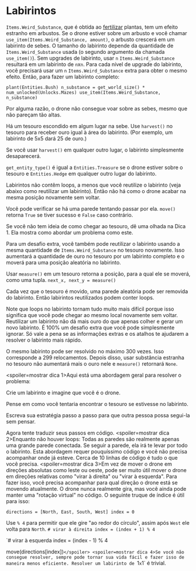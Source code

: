 # Labirintos
`Items.Weird_Substance`, que é obtida ao [fertilizar](docs/unlocks/fertilizer.md) plantas, tem um efeito estranho em arbustos. Se o drone estiver sobre um arbusto e você chamar `use_item(Items.Weird_Substance, amount)`, o arbusto crescerá em um labirinto de sebes. O tamanho do labirinto depende da quantidade de `Items.Weird_Substance` usada (o segundo argumento da chamada `use_item()`).
Sem upgrades de labirinto, usar `n` `Items.Weird_Substance` resultará em um labirinto de `n`x`n`. Para cada nível de upgrade do labirinto, você precisará usar um `n` `Items.Weird_Substance` extra para obter o mesmo efeito.
Então, para fazer um labirinto completo:

`plant(Entities.Bush)
n_substance = get_world_size() * num_unlocked(Unlocks.Mazes)
use_item(Items.Weird_Substance, n_substance)`

Por alguma razão, o drone não consegue voar sobre as sebes, mesmo que não pareçam tão altas.

Há um tesouro escondido em algum lugar na sebe. Use `harvest()` no tesouro para receber ouro igual à área do labirinto. (Por exemplo, um labirinto de 5x5 dará 25 de ouro.)

Se você usar `harvest()` em qualquer outro lugar, o labirinto simplesmente desaparecerá.

`get_entity_type()` é igual a `Entities.Treasure` se o drone estiver sobre o tesouro e `Entities.Hedge` em qualquer outro lugar do labirinto.

Labirintos não contêm loops, a menos que você reutilize o labirinto (veja abaixo como reutilizar um labirinto). Então não há como o drone acabar na mesma posição novamente sem voltar.

Você pode verificar se há uma parede tentando passar por ela.
`move()` retorna `True` se tiver sucesso e `False` caso contrário.

Se você não tem ideia de como chegar ao tesouro, dê uma olhada na Dica 1. Ela mostra como abordar um problema como este.

Para um desafio extra, você também pode reutilizar o labirinto usando a mesma quantidade de `Items.Weird_Substance` no tesouro novamente.
Isso aumentará a quantidade de ouro no tesouro por um labirinto completo e o moverá para uma posição aleatória no labirinto.

Usar `measure()` em um tesouro retorna a posição, para a qual ele se moverá, como uma tupla. `next_x, next_y = measure()`

Cada vez que o tesouro é movido, uma parede aleatória pode ser removida do labirinto. Então labirintos reutilizados podem conter loops.

Note que loops no labirinto tornam tudo muito mais difícil porque isso significa que você pode chegar ao mesmo local novamente sem voltar.
Reutilizar um labirinto não dá mais ouro do que apenas colher e gerar um novo labirinto.
É 100% um desafio extra que você pode simplesmente ignorar.
Só vale a pena se as informações extras e os atalhos te ajudarem a resolver o labirinto mais rápido.

O mesmo labirinto pode ser resolvido no máximo 300 vezes. Isso corresponde a 299 relocamentos. Depois disso, usar substância estranha no tesouro não aumentará mais o ouro nele e `measure()` retornará `None`.

<spoiler=mostrar dica 1>Aqui está uma abordagem geral para resolver o problema:

Crie um labirinto e imagine que você é o drone.

Pense em como você tentaria encontrar o tesouro se estivesse no labirinto.

Escreva sua estratégia passo a passo para que outra pessoa possa segui-la sem pensar.

Agora tente traduzir seus passos em código.
</spoiler>
<spoiler=mostrar dica 2>Enquanto não houver loops: Todas as paredes são realmente apenas uma grande parede conectada. Se seguir a parede, ela irá te levar por todo o labirinto.
Esta abordagem requer pouquíssimo código e você não precisa acompanhar onde já esteve. Cerca de 10 linhas de código é tudo o que você precisa.</spoiler>
<spoiler=mostrar dica 3>Em vez de mover o drone em direções absolutas como leste ou oeste, pode ser muito útil mover o drone em direções relativas como "virar à direita" ou "virar à esquerda". Para fazer isso, você precisa acompanhar para qual direção o drone está se movendo atualmente. O drone nunca realmente gira, mas você ainda pode manter uma "rotação virtual" no código.
O seguinte truque de índice é útil para isso:

`directions = [North, East, South, West]
index = 0`

Use `% 4` para permitir que ele gire "ao redor do círculo", assim após `West` ele volta para `North`.
`# virar à direita
index = (index + 1) % 4`

`# virar à esquerda
index = (index - 1) % 4

move(directions[index])`</spoiler>
<spoiler=mostrar dica 4>Se você não consegue resolver, sempre pode tornar sua vida fácil e fazer isso de maneira menos eficiente. Resolver um labirinto de `1`x`1` é trivial.</spoiler>